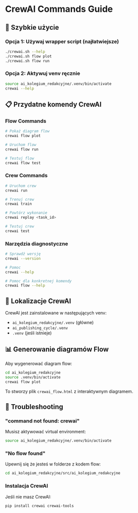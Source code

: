 # CrewAI Commands Guide

## 🚀 Szybkie użycie

### Opcja 1: Używaj wrapper script (najłatwiejsze)
```bash
./crewai.sh --help
./crewai.sh flow plot
./crewai.sh flow run
```

### Opcja 2: Aktywuj venv ręcznie
```bash
source ai_kolegium_redakcyjne/.venv/bin/activate
crewai --help
```

## 📋 Przydatne komendy CrewAI

### Flow Commands
```bash
# Pokaż diagram flow
crewai flow plot

# Uruchom flow
crewai flow run

# Testuj flow
crewai flow test
```

### Crew Commands
```bash
# Uruchom crew
crewai run

# Trenuj crew
crewai train

# Powtórz wykonanie
crewai replay <task_id>

# Testuj crew
crewai test
```

### Narzędzia diagnostyczne
```bash
# Sprawdź wersję
crewai --version

# Pomoc
crewai --help

# Pomoc dla konkretnej komendy
crewai flow --help
```

## 🔧 Lokalizacje CrewAI

CrewAI jest zainstalowane w następujących venv:
- `ai_kolegium_redakcyjne/.venv` (główne)
- `ai_publishing_cycle/.venv`
- `.venv` (jeśli istnieje)

## 📊 Generowanie diagramów Flow

Aby wygenerować diagram flow:
```bash
cd ai_kolegium_redakcyjne
source .venv/bin/activate
crewai flow plot
```

To stworzy plik `crewai_flow.html` z interaktywnym diagramem.

## 🐛 Troubleshooting

### "command not found: crewai"
Musisz aktywować virtual environment:
```bash
source ai_kolegium_redakcyjne/.venv/bin/activate
```

### "No flow found"
Upewnij się że jesteś w folderze z kodem flow:
```bash
cd ai_kolegium_redakcyjne/src/ai_kolegium_redakcyjne
```

### Instalacja CrewAI
Jeśli nie masz CrewAI:
```bash
pip install crewai crewai-tools
```